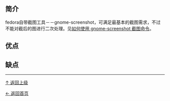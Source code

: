 ﻿
## 简介

fedora自带截图工具－－gnome-screenshot，可满足最基本的截图需求，不过不能对截后的图进行二次处理。见[如何使用 gnome-screenshot 截图命令](http://www.linuxeden.com/html/softuse/20130726/141753.html)。

## 优点

## 缺点


----
[↑ 返回上级](https://github.com/asin929/linux-software/blob/master/Office-Application/Office-Application.md)

[← 返回首页](https://github.com/asin929/linux-software)
